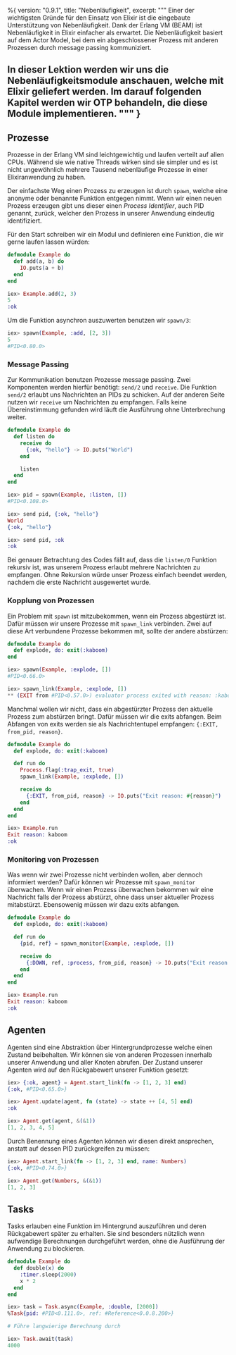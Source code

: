 %{
  version: "0.9.1",
  title: "Nebenläufigkeit",
  excerpt: """
  Einer der wichtigsten Gründe für den Einsatz von Elixir ist die eingebaute Unterstützung von Nebenläufigkeit. Dank der Erlang VM (BEAM) ist Nebenläufigkeit in Elixir einfacher als erwartet. Die Nebenläufigkeit basiert auf dem Actor Model, bei dem ein abgeschlossener Prozess mit anderen Prozessen durch message passing kommuniziert.

  In dieser Lektion werden wir uns die Nebenläufigkeitsmodule anschauen, welche mit Elixir geliefert werden. Im darauf folgenden Kapitel werden wir OTP behandeln, die diese Module implementieren.
  """
}
---

## Prozesse

Prozesse in der Erlang VM sind leichtgewichtig und laufen verteilt auf allen CPUs. Während sie wie native Threads wirken sind sie simpler und es ist nicht ungewöhnlich mehrere Tausend nebenläufige Prozesse in einer Elixiranwendung zu haben.

Der einfachste Weg einen Prozess zu erzeugen ist durch `spawn`, welche eine anonyme oder benannte Funktion entgegen nimmt. Wenn wir einen neuen Prozess erzeugen gibt uns dieser einen _Process Identifier_, auch PID genannt, zurück, welcher den Prozess in unserer Anwendung eindeutig identifiziert.

Für den Start schreiben wir ein Modul und definieren eine Funktion, die wir gerne laufen lassen würden:

```elixir
defmodule Example do
  def add(a, b) do
    IO.puts(a + b)
  end
end

iex> Example.add(2, 3)
5
:ok
```

Um die Funktion asynchron auszuwerten benutzen wir `spawn/3`:

```elixir
iex> spawn(Example, :add, [2, 3])
5
#PID<0.80.0>
```

### Message Passing

Zur Kommunikation benutzen Prozesse message passing. Zwei Komponenten werden hierfür benötigt: `send/2` und `receive`. Die Funktion `send/2` erlaubt uns Nachrichten an PIDs zu schicken. Auf der anderen Seite nutzen wir `receive` um Nachrichten zu empfangen. Falls keine Übereinstimmung gefunden wird läuft die Ausführung ohne Unterbrechung weiter.

```elixir
defmodule Example do
  def listen do
    receive do
      {:ok, "hello"} -> IO.puts("World")
    end

    listen
  end
end

iex> pid = spawn(Example, :listen, [])
#PID<0.108.0>

iex> send pid, {:ok, "hello"}
World
{:ok, "hello"}

iex> send pid, :ok
:ok
```

Bei genauer Betrachtung des Codes fällt auf, dass die `listen/0` Funktion rekursiv ist, was unserem Prozess erlaubt mehrere Nachrichten zu empfangen. Ohne Rekursion würde unser Prozess einfach beendet werden, nachdem die erste Nachricht ausgewertet wurde.

### Kopplung von Prozessen

Ein Problem mit `spawn` ist mitzubekommen, wenn ein Prozess abgestürzt ist. Dafür müssen wir unsere Prozesse mit `spawn_link` verbinden. Zwei auf diese Art verbundene Prozesse bekommen mit, sollte der andere abstürzen:

```elixir
defmodule Example do
  def explode, do: exit(:kaboom)
end

iex> spawn(Example, :explode, [])
#PID<0.66.0>

iex> spawn_link(Example, :explode, [])
** (EXIT from #PID<0.57.0>) evaluator process exited with reason: :kaboom
```

Manchmal wollen wir nicht, dass ein abgestürzter Prozess den aktuelle Prozess zum abstürzen bringt. Dafür müssen wir die exits abfangen. Beim Abfangen von exits werden sie als Nachrichtentupel empfangen: `{:EXIT, from_pid, reason}`.

```elixir
defmodule Example do
  def explode, do: exit(:kaboom)

  def run do
    Process.flag(:trap_exit, true)
    spawn_link(Example, :explode, [])

    receive do
      {:EXIT, from_pid, reason} -> IO.puts("Exit reason: #{reason}")
    end
  end
end

iex> Example.run
Exit reason: kaboom
:ok
```

### Monitoring von Prozessen

Was wenn wir zwei Prozesse nicht verbinden wollen, aber dennoch informiert werden? Dafür können wir Prozesse mit `spawn_monitor` überwachen. Wenn wir einen Prozess überwachen bekommen wir eine Nachricht falls der Prozess abstürzt, ohne dass unser aktueller Prozess mitabstürzt. Ebensowenig müssen wir dazu exits abfangen.

```elixir
defmodule Example do
  def explode, do: exit(:kaboom)

  def run do
    {pid, ref} = spawn_monitor(Example, :explode, [])

    receive do
      {:DOWN, ref, :process, from_pid, reason} -> IO.puts("Exit reason: #{reason}")
    end
  end
end

iex> Example.run
Exit reason: kaboom
:ok
```

## Agenten

Agenten sind eine Abstraktion über Hintergrundprozesse welche einen Zustand beibehalten. Wir können sie von anderen Prozessen innerhalb unserer Anwendung und aller Knoten abrufen. Der Zustand unserer Agenten wird auf den Rückgabewert unserer Funktion gesetzt:

```elixir
iex> {:ok, agent} = Agent.start_link(fn -> [1, 2, 3] end)
{:ok, #PID<0.65.0>}

iex> Agent.update(agent, fn (state) -> state ++ [4, 5] end)
:ok

iex> Agent.get(agent, &(&1))
[1, 2, 3, 4, 5]
```

Durch Benennung eines Agenten können wir diesen direkt ansprechen, anstatt auf dessen PID zurückgreifen zu müssen:

```elixir
iex> Agent.start_link(fn -> [1, 2, 3] end, name: Numbers)
{:ok, #PID<0.74.0>}

iex> Agent.get(Numbers, &(&1))
[1, 2, 3]
```

## Tasks

Tasks erlauben eine Funktion im Hintergrund auszuführen und deren Rückgabewert später zu erhalten. Sie sind besonders nützlich wenn aufwendige Berechnungen durchgeführt werden, ohne die Ausführung der Anwendung zu blockieren.

```elixir
defmodule Example do
  def double(x) do
    :timer.sleep(2000)
    x * 2
  end
end

iex> task = Task.async(Example, :double, [2000])
%Task{pid: #PID<0.111.0>, ref: #Reference<0.0.8.200>}

# Führe langwierige Berechnung durch

iex> Task.await(task)
4000
```
